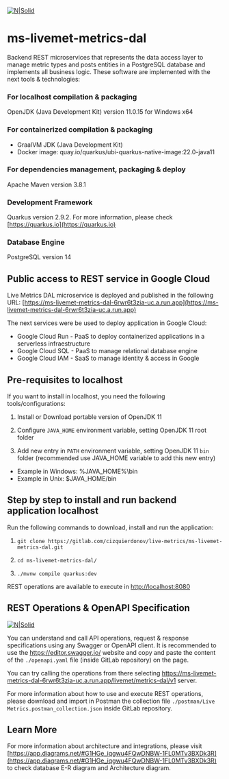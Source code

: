 [![N|Solid](https://design.jboss.org/quarkus/logo/final/PNG/quarkus_logo_horizontal_rgb_200px_default.png)](https://quarkus.io/)
# ms-livemet-metrics-dal

Backend REST microservices that represents the data access layer to manage metric types and posts entities in a PostgreSQL database and implements all business logic. These software are implemented with the next tools & technologies:

### For localhost compilation & packaging

OpenJDK (Java Development Kit) version 11.0.15 for Windows x64

### For containerized compilation & packaging

- GraalVM JDK (Java Development Kit)
- Docker image: quay.io/quarkus/ubi-quarkus-native-image:22.0-java11

### For dependencies management, packaging & deploy

Apache Maven version 3.8.1

### Development Framework

Quarkus version 2.9.2. For more information, please check [https://quarkus.io](https://quarkus.io)

### Database Engine

PostgreSQL version 14

## Public access to REST service in Google Cloud

Live Metrics DAL microservice is deployed and published in the following URL: [https://ms-livemet-metrics-dal-6rwr6t3zia-uc.a.run.app](https://ms-livemet-metrics-dal-6rwr6t3zia-uc.a.run.app)

The next services were be used to deploy application in Google Cloud:

- Google Cloud Run - PaaS to deploy containerized applications in a serverless infraestructure
- Google Cloud SQL - PaaS to manage relational database engine
- Google Cloud IAM - SaaS to manage identity & access in Google

## Pre-requisites to localhost

If you want to install in localhost, you need the following tools/configurations:

1) Install or Download portable version of OpenJDK 11

2) Configure `JAVA_HOME` environment variable, setting OpenJDK 11 root folder

3) Add new entry in `PATH` environment variable, setting OpenJDK 11 `bin` folder (recommended use JAVA_HOME variable to add this new entry)

- Example in Windows: %JAVA_HOME%\bin
- Example in Unix: $JAVA_HOME/bin

## Step by step to install and run backend application localhost

Run the following commands to download, install and run the application:

1) `git clone https://gitlab.com/cizquierdonov/live-metrics/ms-livemet-metrics-dal.git`

2) `cd ms-livemet-metrics-dal/`

3) `./mvnw compile quarkus:dev`

REST operations are available to execute in [http://localhost:8080](http://localhost:8080)

## REST Operations & OpenAPI Specification 
[![N|Solid](https://img.stackshare.io/service/3417/thumb_retina_pIea9Ji0.png)](https://quarkus.io/)

You can understand and call API operations, request & response specifications using any Swagger or OpenAPI client.
It is recommended to use the https://editor.swagger.io/ website and copy and paste the content of the `./openapi.yaml` file (inside GitLab repository) on the page.

You can try calling the operations from there selecting https://ms-livemet-metrics-dal-6rwr6t3zia-uc.a.run.app/livemet/metrics-dal/v1 server.

For more information about how to use and execute REST operations, please download and import in Postman the collection file `./postman/Live Metrics.postman_collection.json` inside GitLab repository.

## Learn More

For more information about architecture and integrations, please visit [https://app.diagrams.net/#G1HGe_iqgwu4FQwDNBW-1FL0MTv3BXDk3R](https://app.diagrams.net/#G1HGe_iqgwu4FQwDNBW-1FL0MTv3BXDk3R) to check database E-R diagram
and Architecture diagram.

